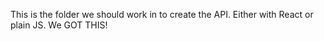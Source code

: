 This is the folder we should work in to create the API. Either with React or plain JS. We GOT THIS!
